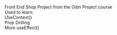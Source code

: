 Front End Shop Project from the Odin Project course  
Used to learn:  
UseContext()  
Prop Drilling  
More useEffect()  
